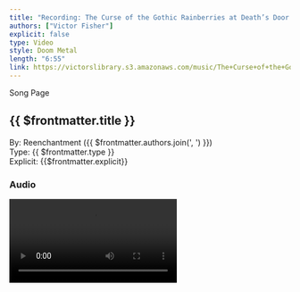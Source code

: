 ```yaml
---
title: "Recording: The Curse of the Gothic Rainberries at Death’s Door (Music Video)"
authors: ["Victor Fisher"]
explicit: false
type: Video
style: Doom Metal
length: "6:55"
link: https://victorslibrary.s3.amazonaws.com/music/The+Curse+of+the+Gothic+Rainberries+at+Death's+Door/The+Curse+of+the+Gothic+Rainberries+at+Deaths+Door.mp4
---
```


<g-link to="/song/the-curse-of-the-gothic-rainberries-at-deaths-door">Song Page</g-link>

## {{ $frontmatter.title }}

By: <g-link to="/band/reenchantment">Reenchantment</g-link> ({{ $frontmatter.authors.join(', ') }})   
Type: {{ $frontmatter.type }}  
Explicit: {{$frontmatter.explicit}}

### Audio

<video controls controlsList="nodownload" class="image">
  <source :src="$frontmatter.link" type="audio/mpeg">
Your browser does not support the audio element.
</video>
